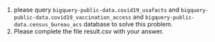 1. please query `bigquery-public-data.covid19_usafacts` and `bigquery-public-data.covid19_vaccination_access` and `bigquery-public-data.census_bureau_acs` database to solve this problem.
2. Please complete the file result.csv with your answer.
